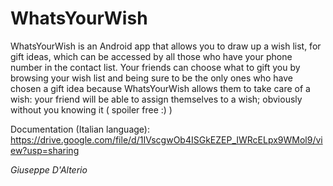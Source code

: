 # WhatsYourWish

WhatsYourWish is an Android app that allows you to draw up a wish list, for gift ideas, which can be accessed by all those who have your phone number in the contact list.
Your friends can choose what to gift you by browsing your wish list and being sure to be the only ones who have chosen a gift idea because WhatsYourWish allows them to take care of a wish: your friend will be able to assign themselves to a wish; obviously without you knowing it ( spoiler free :) )

Documentation (Italian language): https://drive.google.com/file/d/1IVscgwOb4ISGkEZEP_IWRcELpx9WMol9/view?usp=sharing

<i>Giuseppe D'Alterio</i>
